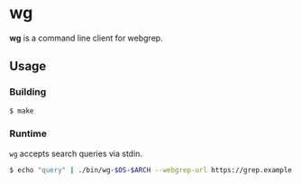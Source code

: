 # wg

**wg** is a command line client for webgrep.

## Usage

### Building

```bash
$ make
```

### Runtime

`wg` accepts search queries via stdin.

```bash
$ echo "query" | ./bin/wg-$OS-$ARCH --webgrep-url https://grep.example.com
```
